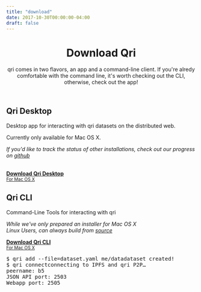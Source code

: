 ```yaml
---
title: "download"
date: 2017-10-30T00:00:00-04:00
draft: false
---
```


<header id="hero">
  <div class="wrap">
    <div class="text_block">
      <h1>Download Qri</h1>
      <p>qri comes in two flavors, an app and a command-line client. If you're alredy comfortable with the command line, it's worth checking out the CLI, otherwise, check out the app!</p>
    </div>
  </div>
</header>

<section id="download_app" class="rotate">
  <div class="wrap unrotate">
    <div class="text_block">
      <h2>Qri Desktop</h2>
      <p>Desktop app for interacting with qri datasets on the distributed web.</p>
      <p>Currently only available for Mac OS X.</p>
      <p><i>If you'd like to track the status of other installations, check out our progress on <a href="https://github.com/qri-io/frontend">github</a></i></p>
      <br />
      <a href="https://github.com/qri-io/frontend/releases/download/v0.5.0/qri-0.5.0.dmg" download="qri.dmg" class="download button">
        <b class="title">Download Qri Desktop</b><br />
        <small>For Mac OS X</small>
      </a>
    </div>
    <div id="app_screenshot"></div>
  </div>
</section>

<section id="download_cli">
  <div class="wrap">
    <div class="text_block">
      <h2>Qri CLI</h2>
      <p>Command-Line Tools for interacting with qri</p>
      <p><i>While we've only prepared an installer for Mac OS X <br />Linux Users, can always build from <a href="https://github.com/qri-io/qri">source</a></i></p>
      <a href="https://github.com/qri-io/qri/releases/download/v0.5.5/qri_os_x_cli_darwin_amd64.pkg" download="qri_cli.pkg" class="download button">
        <b class="title">Download Qri CLI</b><br />
        <small>For Mac OS X</small>
      </a>
    </div>
    <div id="terminal_window">
      <div id="window_chrome">
        <div class="red circle"></div>
        <div class="yellow circle"></div>
        <div class="green circle"></div>
      </div>
      <pre><span class="white">$ qri add --file=dataset.yaml me/data</span><span class="green">dataset created!</span><br /><span class="white">$ qri connect</span><span class="gray">connecting to IPFS and qri P2P… <br />peername: b5 <br />JSON API port: 2503 <br />Webapp port: 2505</span>
      </pre>
    </div>
  </div>
</section>